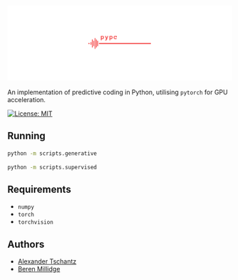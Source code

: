 
<p align='center'>
  <a href='https://github.com/alec-tschantz/pymdp'>
    <img src='.github/logo.png' />
  </a> 
</p>

An implementation of predictive coding in Python, utilising `pytorch` for GPU acceleration. 

[![License: MIT](https://img.shields.io/badge/License-MIT-yellow.svg)](https://opensource.org/licenses/MIT) 

## Running
```bash
python -m scripts.generative
```

```bash
python -m scripts.supervised
```

## Requirements
- `numpy`
- `torch`
- `torchvision` 

## Authors
- [Alexander Tschantz](https://github.com/alec-tschantz) 
- [Beren Millidge](https://github.com/BerenMillidge)